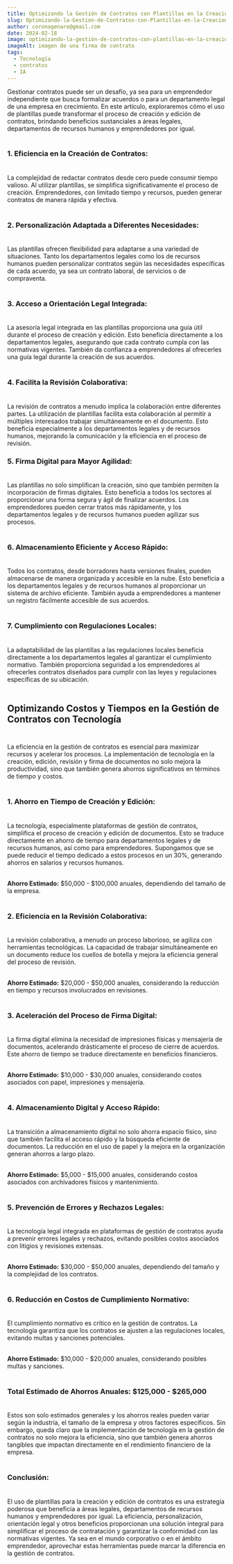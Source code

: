 ```yaml
---
title: Optimizando la Gestión de Contratos con Plantillas en la Creación y Edición
slug: Optimizando-la-Gestion-de-Contratos-con-Plantillas-en-la-Creacion-y-Edicion
author: coronagenaro@gmail.com
date: 2024-02-18
image: optimizando-la-gestión-de-contratos-con-plantillas-en-la-creación-y-edición.png
imageAlt: imagen de una firma de contrato
tags:
  - Tecnología
  - contratos
  - IA
---
```

Gestionar contratos puede ser un desafío, ya sea para un emprendedor independiente que busca formalizar acuerdos o para un departamento legal de una empresa en crecimiento. En este artículo, exploraremos cómo el uso de plantillas puede transformar el proceso de creación y edición de contratos, brindando beneficios sustanciales a áreas legales, departamentos de recursos humanos y emprendedores por igual.<br/><br/>

### 1. **Eficiencia en la Creación de Contratos:**<br/><br/>

La complejidad de redactar contratos desde cero puede consumir tiempo valioso. Al utilizar plantillas, se simplifica significativamente el proceso de creación. Emprendedores, con limitado tiempo y recursos, pueden generar contratos de manera rápida y efectiva.<br/><br/>

### 2. **Personalización Adaptada a Diferentes Necesidades:**<br/><br/>

Las plantillas ofrecen flexibilidad para adaptarse a una variedad de situaciones. Tanto los departamentos legales como los de recursos humanos pueden personalizar contratos según las necesidades específicas de cada acuerdo, ya sea un contrato laboral, de servicios o de compraventa.<br/><br/>

### 3. **Acceso a Orientación Legal Integrada:**<br/><br/>

La asesoría legal integrada en las plantillas proporciona una guía útil durante el proceso de creación y edición. Esto beneficia directamente a los departamentos legales, asegurando que cada contrato cumpla con las normativas vigentes. También da confianza a emprendedores al ofrecerles una guía legal durante la creación de sus acuerdos.<br/><br/>

### 4. **Facilita la Revisión Colaborativa:**<br/><br/>

La revisión de contratos a menudo implica la colaboración entre diferentes partes. La utilización de plantillas facilita esta colaboración al permitir a múltiples interesados trabajar simultáneamente en el documento. Esto beneficia especialmente a los departamentos legales y de recursos humanos, mejorando la comunicación y la eficiencia en el proceso de revisión.

### 5. **Firma Digital para Mayor Agilidad:**<br/><br/>

Las plantillas no solo simplifican la creación, sino que también permiten la incorporación de firmas digitales. Esto beneficia a todos los sectores al proporcionar una forma segura y ágil de finalizar acuerdos. Los emprendedores pueden cerrar tratos más rápidamente, y los departamentos legales y de recursos humanos pueden agilizar sus procesos.<br/><br/>

### 6. **Almacenamiento Eficiente y Acceso Rápido:**<br/><br/>

Todos los contratos, desde borradores hasta versiones finales, pueden almacenarse de manera organizada y accesible en la nube. Esto beneficia a los departamentos legales y de recursos humanos al proporcionar un sistema de archivo eficiente. También ayuda a emprendedores a mantener un registro fácilmente accesible de sus acuerdos.<br/><br/>

### 7. **Cumplimiento con Regulaciones Locales:**<br/><br/>

La adaptabilidad de las plantillas a las regulaciones locales beneficia directamente a los departamentos legales al garantizar el cumplimiento normativo. También proporciona seguridad a los emprendedores al ofrecerles contratos diseñados para cumplir con las leyes y regulaciones específicas de su ubicación.<br/><br/>

## **Optimizando Costos y Tiempos en la Gestión de Contratos con Tecnología**<br/><br/>

La eficiencia en la gestión de contratos es esencial para maximizar recursos y acelerar los procesos. La implementación de tecnología en la creación, edición, revisión y firma de documentos no solo mejora la productividad, sino que también genera ahorros significativos en términos de tiempo y costos. <br/><br/>

### 1. **Ahorro en Tiempo de Creación y Edición:**<br/><br/>

La tecnología, especialmente plataformas de gestión de contratos, simplifica el proceso de creación y edición de documentos. Esto se traduce directamente en ahorro de tiempo para departamentos legales y de recursos humanos, así como para emprendedores. Supongamos que se puede reducir el tiempo dedicado a estos procesos en un 30%, generando ahorros en salarios y recursos humanos.<br/><br/>

**Ahorro Estimado:** $50,000 - $100,000 anuales, dependiendo del tamaño de la empresa.<br/><br/>

### 2. **Eficiencia en la Revisión Colaborativa:**<br/><br/>

La revisión colaborativa, a menudo un proceso laborioso, se agiliza con herramientas tecnológicas. La capacidad de trabajar simultáneamente en un documento reduce los cuellos de botella y mejora la eficiencia general del proceso de revisión.<br/><br/>

**Ahorro Estimado:** $20,000 - $50,000 anuales, considerando la reducción en tiempo y recursos involucrados en revisiones.<br/><br/>

### 3. **Aceleración del Proceso de Firma Digital:**<br/><br/>

La firma digital elimina la necesidad de impresiones físicas y mensajería de documentos, acelerando drásticamente el proceso de cierre de acuerdos. Este ahorro de tiempo se traduce directamente en beneficios financieros.<br/><br/>

**Ahorro Estimado:** $10,000 - $30,000 anuales, considerando costos asociados con papel, impresiones y mensajería.<br/><br/>

### 4. **Almacenamiento Digital y Acceso Rápido:**<br/><br/>

La transición a almacenamiento digital no solo ahorra espacio físico, sino que también facilita el acceso rápido y la búsqueda eficiente de documentos. La reducción en el uso de papel y la mejora en la organización generan ahorros a largo plazo.<br/><br/>

**Ahorro Estimado:** $5,000 - $15,000 anuales, considerando costos asociados con archivadores físicos y mantenimiento.<br/><br/>

### 5. **Prevención de Errores y Rechazos Legales:**<br/><br/>

La tecnología legal integrada en plataformas de gestión de contratos ayuda a prevenir errores legales y rechazos, evitando posibles costos asociados con litigios y revisiones extensas.<br/><br/>

**Ahorro Estimado:** $30,000 - $50,000 anuales, dependiendo del tamaño y la complejidad de los contratos.<br/><br/>

### 6. **Reducción en Costos de Cumplimiento Normativo:**<br/><br/>

El cumplimiento normativo es crítico en la gestión de contratos. La tecnología garantiza que los contratos se ajusten a las regulaciones locales, evitando multas y sanciones potenciales.<br/><br/>

**Ahorro Estimado:** $10,000 - $20,000 anuales, considerando posibles multas y sanciones.<br/><br/>

### Total Estimado de Ahorros Anuales: $125,000 - $265,000<br/><br/>

Estos son solo estimados generales y los ahorros reales pueden variar según la industria, el tamaño de la empresa y otros factores específicos. Sin embargo, queda claro que la implementación de tecnología en la gestión de contratos no solo mejora la eficiencia, sino que también genera ahorros tangibles que impactan directamente en el rendimiento financiero de la empresa.<br/><br/>

### Conclusión:<br/><br/>

El uso de plantillas para la creación y edición de contratos es una estrategia poderosa que beneficia a áreas legales, departamentos de recursos humanos y emprendedores por igual. La eficiencia, personalización, orientación legal y otros beneficios proporcionan una solución integral para simplificar el proceso de contratación y garantizar la conformidad con las normativas vigentes. Ya sea en el mundo corporativo o en el ámbito emprendedor, aprovechar estas herramientas puede marcar la diferencia en la gestión de contratos.

<!--EndFragment-->